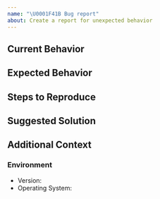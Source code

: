 ```yaml
---
name: "\U0001F41B Bug report"
about: Create a report for unexpected behavior
---
```


## Current Behavior

<!-- If applicable, add screenshots to help explain your problem. -->

## Expected Behavior

<!-- A clear and concise description of what you expected to happen. -->

## Steps to Reproduce

<!-- Explain how you got this issue to happen. -->

## Suggested Solution

<!-- How could we solve this bug? -->

## Additional Context

<!-- Add anything else about the problem here. -->

### Environment

<!-- Please fill out at least 'Version' and 'Operating System'. -->

- Version:
- Operating System: